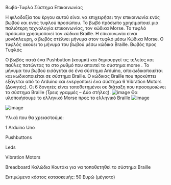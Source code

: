 Βωβό-Τυφλό Σύστημα Επικοινωνίας

Η φιλοδοξία του έργου αυτού είναι να επιχειρήσει την επικοινωνία ενός βωβού και ενός τυφλού προσώπου.
Το βωβό πρόσωπο χρησιμοποιεί μια παλιότερη τεχνολογία επικοινωνίας, τον κώδικα Morse.
Το τυφλό  πρόσωπο χρησιμοποιεί τον κώδικα Braille.
Η επικοινωνία είναι μονόπλευρη, ο βωβός στέλνει μήνυμα στον τυφλό μέσω Κώδικα Morse.
Ο τυφλός ακούει το μήνυμα του βωβού μέσω κώδικα Braille.
Βωβός προς Τυφλός

Ο βωβός πατά ένα Pushbutton (κουμπί) και δημιουργεί τις τελείες και παύλες πατώντας το στο ρυθμό που απαιτεί το σύστημα morse . 
Το μήνυμα του βωβού εισάγεται σε ένα  σύστημα Arduino, αποκωδικοποιείται και κωδικοποιείται σε σύστημα Braille. Ο κώδικας Braille που προκύπτει εξάγεται από το Arduino και ενεργοποιεί ένα σύστημα 6 Vibration Motors (Δονητές). Οι 6 δονητές είναι τοποθετημένοι σε διάταξη που προσομοιώνει το σύστημα Braille (Τρεις γραμμές – Δύο στήλες).
![image](https://user-images.githubusercontent.com/56477554/110958357-4bacb280-8355-11eb-986e-01fa0e419a56.png)
Θα υλοποιήσουμε το ελληνικό Morse προς το ελληνικό Braille
![image](https://user-images.githubusercontent.com/56477554/110958948-e1484200-8355-11eb-91ae-8cd8eb65b1d6.png)

![image](https://user-images.githubusercontent.com/56477554/110959212-25d3dd80-8356-11eb-9c80-a00eb4185895.png)


Υλικά που θα χρειαστούμε:

1 Arduino Uno

Pushbuttons

Leds

Vibration Motors

Breadboard
Καλώδια
Κουτάκι για να τοποθετηθεί το σύστημα Braille

Εκτιμώμενο κόστος κατασκευής: 50 Ευρώ (μέγιστο)
